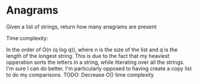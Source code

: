 Anagrams
========

Given a list of strings, return how many anagrams are present

Time complexity:

In the order of  O(n (q log q)), where n is the size of the list
and q is the length of the longest string.  This is due to the fact
that my heaviest opperation sorts the letters in a string, while
itterating over all the strings.  I'm sure I can do better.  I'm
particularly opposed to having create a copy list to do my comparisons.
TODO: Decrease O() time complexity   


